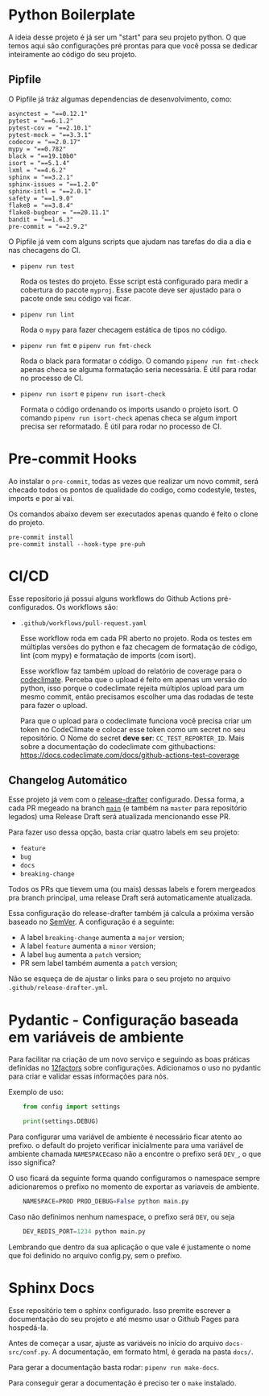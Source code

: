 # Python Boilerplate

A ideia desse projeto é já ser um "start" para seu projeto python. O que temos aqui são configurações pré prontas para que você possa se dedicar inteiramente ao código do seu projeto.


## Pipfile

O Pipfile já tráz algumas dependencias de desenvolvimento, como:

```
asynctest = "==0.12.1"
pytest = "==6.1.2"
pytest-cov = "==2.10.1"
pytest-mock = "==3.3.1"
codecov = "==2.0.17"
mypy = "==0.782"
black = "==19.10b0"
isort = "==5.1.4"
lxml = "==4.6.2"
sphinx = "==3.2.1"
sphinx-issues = "==1.2.0"
sphinx-intl = "==2.0.1"
safety = "==1.9.0"
flake8 = "==3.8.4"
flake8-bugbear = "==20.11.1"
bandit = "==1.6.3"
pre-commit = "==2.9.2"
```

O Pipfile já vem com alguns scripts que ajudam nas tarefas do dia a dia e nas checagens do CI.

- ``pipenv run test``

    Roda os testes do projeto. Esse script está configurado para medir a cobertura do pacote ``myproj``. Esse pacote deve ser ajustado para o pacote onde seu código vai ficar.

- ``pipenv run lint``

    Roda o ``mypy`` para fazer checagem estática de tipos no código.

- ``pipenv run fmt`` e ``pipenv run fmt-check``

    Roda o black para formatar o código. O comando ``pipenv run fmt-check`` apenas checa se alguma formatação seria necessária. É útil para rodar no processo de CI.

- ``pipenv run isort`` e ``pipenv run isort-check``

    Formata o código ordenando os imports usando o projeto isort. O comando ``pipenv run isort-check`` apenas checa se algum import precisa ser reformatado. É útil para rodar no processo de CI.


# Pre-commit Hooks

Ao instalar o `pre-commit`, todas as vezes que realizar um novo commit, será checado todos os pontos de qualidade do
codigo, como codestyle, testes, imports e por aí vai.

Os comandos abaixo devem ser executados apenas quando é feito o clone do projeto.

```shell
pre-commit install
pre-commit install --hook-type pre-puh
```

# CI/CD

Esse repositorio já possui alguns workflows do Github Actions pré-configurados. Os workflows são:

- `.github/workflows/pull-request.yaml`

    Esse workflow roda em cada PR aberto no projeto. Roda os testes em múltiplas versões do python e faz checagem de formatação de código, lint (com mypy) e formatação de imports (com isort).

    Esse workflow faz também upload do relatório de coverage para o [codeclimate](https://codeclimate.com). Perceba que o upload é feito em apenas um versão do python, isso porque o codeclimate rejeita múltiplos upload para um mesmo commit, então precisamos escolher uma das rodadas de teste para fazer o upload.

    Para que o upload para o codeclimate funciona você precisa criar um token no CodeClimate e colocar esse token como um secret no seu repositório. O Nome do secret **deve ser**: ``CC_TEST_REPORTER_ID``. Mais sobre a documentação do codeclimate com githubactions: https://docs.codeclimate.com/docs/github-actions-test-coverage

## Changelog Automático

Esse projeto já vem com o [release-drafter](https://github.com/release-drafter/release-drafter) configurado. Dessa forma, a cada PR megeado na branch [``main``](https://github.blog/changelog/2020-10-01-the-default-branch-for-newly-created-repositories-is-now-main/) (e também na ``master`` para repositório legados) uma Release Draft será atualizada mencionando esse PR.

Para fazer uso dessa opção, basta criar quatro labels em seu projeto:

- ``feature``
- ``bug``
- ``docs``
- ``breaking-change``

Todos os PRs que tievem uma (ou mais) dessas labels e forem mergeados pra branch principal, uma release Draft será automaticamente atualizada.

Essa configuração do release-drafter também já calcula a próxima versão baseado no [SemVer](https://semver.org). A configuração é a seguinte:

- A label ``breaking-change`` aumenta a ``major`` version;
- A label ``feature`` aumenta a ``minor`` version;
- A label ``bug`` aumenta a ``patch`` version;
- PR sem label também aumenta a ``patch`` version;

Não se esqueça de de ajustar o links para o seu projeto no arquivo ``.github/release-drafter.yml``.

# Pydantic - Configuração baseada em variáveis de ambiente

Para facilitar na criação de um novo serviço e seguindo as boas práticas definidas no [12factors](https://12factor.net/config) sobre configurações.
Adicionamos o uso no pydantic para criar e validar essas informações para nós.

Exemplo de uso:

```python
    from config import settings

    print(settings.DEBUG)
```

Para configurar uma variável de ambiente é necessário ficar atento ao prefixo.
o default do projeto verificar inicialmente para uma variável de ambiente chamada `NAMESPACE`caso não a
encontre o prefixo será `DEV_`, o que isso significa?

O uso ficará da seguinte forma quando configuramos o namespace sempre adicionaremos o prefixo no
momento de exportar as variaveis de ambiente.

```python
    NAMESPACE=PROD PROD_DEBUG=False python main.py
```

Caso não definimos nenhum namespace, o prefixo será `DEV`, ou seja

```python
    DEV_REDIS_PORT=1234 python main.py
```

Lembrando que dentro da sua aplicação o que vale é justamente o nome que foi definido no arquivo config.py, sem o prefixo.



# Sphinx Docs

Esse repositório tem o sphinx configurado. Isso premite escrever a documentação do seu projeto e até mesmo usar o Github Pages para hospedá-la.

Antes de começar a usar, ajuste as variáveis no início do arquivo ``docs-src/conf.py``. A documentação, em formato html, é gerada na pasta ``docs/``.

Para gerar a documentação basta rodar: ``pipenv run make-docs``.

Para conseguir gerar a documentação é preciso ter o ``make`` instalado.
